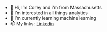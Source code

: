 - 👋 Hi, I’m Corey and i'm from Massachusetts
- 👀 I’m interested in all things analytics
- 🌱 I’m currently learning machine learning
- 📫 My links: [Linkedin](https://www.linkedin.com/in/corey-haigh-a7b66b118/)

<!---
cphaigh/cphaigh is a ✨ special ✨ repository because its `README.md` (this file) appears on your GitHub profile.
You can click the Preview link to take a look at your changes.
--->

